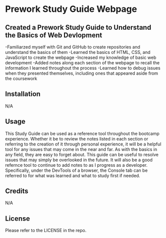# Prework Study Guide Webpage

## Created a Prework Study Guide to Understand the Basics of Web Devlopment

-Familiarzed myself with Git and GitHub to create repositories and understand the basics of them -Learned the basics of HTML, CSS, and JavaScript to create the webpage -Increased my knowledge of basic web development -Added notes along each section of the webpage to recall the information I learned throughout the process -Learned how to debug issues when they presented themselves, including ones that appeared aside from the coursework

## Installation

N/A

## Usage

This Study Guide can be used as a reference tool throughout the bootcamp experience. Whether it be to review the notes listed in each section or referring to the creation of it through personal experience, it will be a helpful tool for any issues that may come in the near and far. As with the basics in any field, they are easy to forget about. This guide can be useful to resolve issues that may simply be overlooked in the future. It will also be a good refernce tool to continue to add notes to as I progress as a developer. Specifically, under the DevTools of a browser, the Console tab can be referred to for what was learned and what to study first if needed.

## Credits

N/A

## License

Please refer to the LICENSE in the repo.
